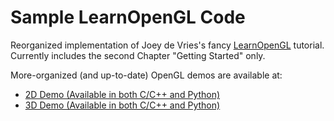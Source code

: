 # Sample LearnOpenGL Code

Reorganized implementation of Joey de Vries's fancy [LearnOpenGL](https://learnopengl.com/) tutorial. 
Currently includes the second Chapter "Getting Started" only.

More-organized (and up-to-date) OpenGL demos are available at: 
- [2D Demo (Available in both C/C++ and Python)](https://github.com/AXIHIXA/OpenGLDemo)
- [3D Demo (Available in both C/C++ and Python)](https://github.com/AXIHIXA/OpenGLDemo3D)
